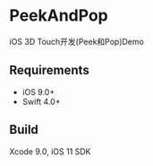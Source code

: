 # PeekAndPop

iOS 3D Touch开发(Peek和Pop)Demo

## Requirements
- iOS 9.0+
- Swift 4.0+

## Build

Xcode 9.0, iOS 11 SDK

